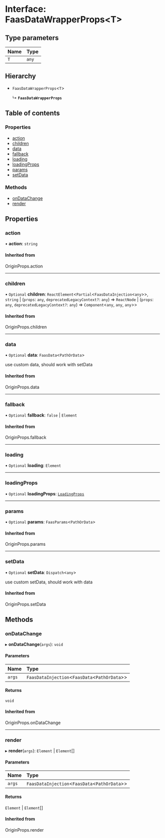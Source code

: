 # Interface: FaasDataWrapperProps\<T\>

## Type parameters

| Name | Type |
| :------ | :------ |
| `T` | `any` |

## Hierarchy

- `FaasDataWrapperProps`\<`T`\>

  ↳ **`FaasDataWrapperProps`**

## Table of contents

### Properties

- [action](FaasDataWrapperProps.md#action)
- [children](FaasDataWrapperProps.md#children)
- [data](FaasDataWrapperProps.md#data)
- [fallback](FaasDataWrapperProps.md#fallback)
- [loading](FaasDataWrapperProps.md#loading)
- [loadingProps](FaasDataWrapperProps.md#loadingprops)
- [params](FaasDataWrapperProps.md#params)
- [setData](FaasDataWrapperProps.md#setdata)

### Methods

- [onDataChange](FaasDataWrapperProps.md#ondatachange)
- [render](FaasDataWrapperProps.md#render)

## Properties

### action

• **action**: `string`

#### Inherited from

OriginProps.action

___

### children

• `Optional` **children**: `ReactElement`\<`Partial`\<`FaasDataInjection`\<`any`\>\>, `string` \| (`props`: `any`, `deprecatedLegacyContext?`: `any`) => `ReactNode` \| (`props`: `any`, `deprecatedLegacyContext?`: `any`) => `Component`\<`any`, `any`, `any`\>\>

#### Inherited from

OriginProps.children

___

### data

• `Optional` **data**: `FaasData`\<`PathOrData`\>

use custom data, should work with setData

#### Inherited from

OriginProps.data

___

### fallback

• `Optional` **fallback**: ``false`` \| `Element`

#### Inherited from

OriginProps.fallback

___

### loading

• `Optional` **loading**: `Element`

___

### loadingProps

• `Optional` **loadingProps**: [`LoadingProps`](../modules.md#loadingprops)

___

### params

• `Optional` **params**: `FaasParams`\<`PathOrData`\>

#### Inherited from

OriginProps.params

___

### setData

• `Optional` **setData**: `Dispatch`\<`any`\>

use custom setData, should work with data

#### Inherited from

OriginProps.setData

## Methods

### onDataChange

▸ **onDataChange**(`args`): `void`

#### Parameters

| Name | Type |
| :------ | :------ |
| `args` | `FaasDataInjection`\<`FaasData`\<`PathOrData`\>\> |

#### Returns

`void`

#### Inherited from

OriginProps.onDataChange

___

### render

▸ **render**(`args`): `Element` \| `Element`[]

#### Parameters

| Name | Type |
| :------ | :------ |
| `args` | `FaasDataInjection`\<`FaasData`\<`PathOrData`\>\> |

#### Returns

`Element` \| `Element`[]

#### Inherited from

OriginProps.render
